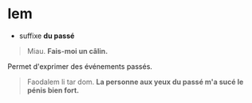 # lem

- suffixe **du passé**

> Miau. **Fais-moi un câlin.**

Permet d'exprimer des événements passés.

> Faodalem li tar dom. **La personne aux yeux du passé m'a sucé le pénis bien fort.**
